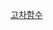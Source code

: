 [고차함수](https://velog.io/@jewelrykim/Kotlin-%EA%B3%A0%EC%B0%A8%ED%95%A8%EC%88%98%EC%99%80-%EB%9E%8C%EB%8B%A4%EB%A5%BC-%EC%98%88%EC%A0%9C%EB%A5%BC-%ED%86%B5%ED%95%B4-%EC%9D%B5%ED%9E%88%EC%9E%90)
